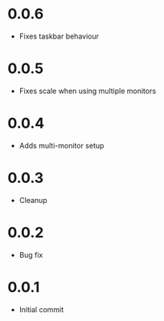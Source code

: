 # 0.0.6

-   Fixes taskbar behaviour

# 0.0.5

-   Fixes scale when using multiple monitors

# 0.0.4

-   Adds multi-monitor setup

# 0.0.3

-   Cleanup

# 0.0.2

-   Bug fix

# 0.0.1

-   Initial commit
